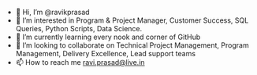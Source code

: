 - 👋 Hi, I’m @ravikprasad
- 👀 I’m interested in Program & Project Manager, Customer Success, SQL Queries, Python Scripts, Data Science. 
- 🌱 I’m currently learning every nook and corner of GitHub
- 💞️ I’m looking to collaborate on Technical Project Management, Program Management, Delivery Excellence, Lead support teams
- 📫 How to reach me ravi.prasad@live.in

<!---
ravikprasad/ravikprasad is a ✨ special ✨ repository because its `README.md` (this file) appears on your GitHub profile.
You can click the Preview link to take a look at your changes.
--->
